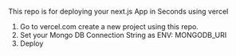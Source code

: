 This repo is for deploying your next.js App in Seconds using vercel

1. Go to vercel.com create a new project using this repo.
2. Set your Mongo DB Connection String as ENV:  MONGODB_URI
3. Deploy
